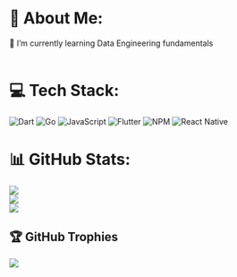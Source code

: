 # 💫 About Me:
🌱 I’m currently learning Data Engineering fundamentals<br><br>


# 💻 Tech Stack:
![Dart](https://img.shields.io/badge/dart-%230175C2.svg?style=for-the-badge&logo=dart&logoColor=white) ![Go](https://img.shields.io/badge/go-%2300ADD8.svg?style=for-the-badge&logo=go&logoColor=white) ![JavaScript](https://img.shields.io/badge/javascript-%23323330.svg?style=for-the-badge&logo=javascript&logoColor=%23F7DF1E) ![Flutter](https://img.shields.io/badge/Flutter-%2302569B.svg?style=for-the-badge&logo=Flutter&logoColor=white) ![NPM](https://img.shields.io/badge/NPM-%23000000.svg?style=for-the-badge&logo=npm&logoColor=white) ![React Native](https://img.shields.io/badge/react_native-%2320232a.svg?style=for-the-badge&logo=react&logoColor=%2361DAFB)
# 📊 GitHub Stats:
![](https://github-readme-stats.vercel.app/api?username=AhmedSaIah&theme=dark&hide_border=false&include_all_commits=false&count_private=false)<br/>
![](https://github-readme-streak-stats.herokuapp.com/?user=AhmedSaIah&theme=dark&hide_border=false)<br/>
![](https://github-readme-stats.vercel.app/api/top-langs/?username=AhmedSaIah&theme=dark&hide_border=false&include_all_commits=false&count_private=false&layout=compact)

## 🏆 GitHub Trophies
![](https://github-profile-trophy.vercel.app/?username=AhmedSaIah&theme=dark_dimmed&no-frame=false&no-bg=true&margin-w=4)

<!-- Proudly created with GPRM ( https://gprm.itsvg.in ) -->
